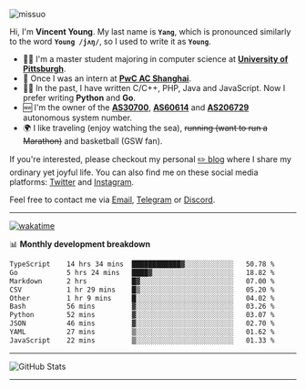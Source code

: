 <p align="left"> <img src="https://komarev.com/ghpvc/?username=missuo&label=Profile%20views&color=0e75b6&style=flat" alt="missuo" /> </p>


Hi, I'm **Vincent Young**. My last name is **`Yang`**, which is pronounced similarly to the word **`Young /jʌŋ/`**, so I used to write it as **`Young`**. 

-  👨‍🎓 I'm a master student majoring in computer science at [**University of Pittsburgh**](https://www.pitt.edu).
-  💼 Once I was an intern at **[PwC AC Shanghai](https://www.linkedin.com/company/pwc-ac-shanghai/)**.
-  👨‍💻 In the past, I have written C/C++, PHP, Java and JavaScript. Now I prefer writing **Python** and **Go**.
-  🆕 I'm the owner of the **[AS30700](https://bgp.tools/as/30700)**, **[AS60614](https://bgp.tools/as/60614)** and **[AS206729](https://bgp.tools/as/206729)** autonomous system number.
-  🌍 I like traveling (enjoy watching the sea), ~~running (want to run a Marathon)~~ and basketball (GSW fan).

If you're interested, please checkout my personal [✏️ blog](https://missuo.me/) where I share my ordinary yet joyful life. You can also find me on these social media platforms: [Twitter](https://twitter.com/m1ssuo) and [Instagram](https://www.instagram.com/missuo.me).

Feel free to contact me via <a href="mailto:me@owo.nz">Email</a>, [Telegram](https://t.me/missuo) or [Discord](https://discordapp.com/users/missuo#7448).

-------

[![wakatime](https://wakatime.com/badge/user/c13cd961-40ca-417a-afb6-1f9ea8ac295c.svg)](https://wakatime.com/@missuo)

📊 **Monthly development breakdown**
<!--START_SECTION:waka-->

```txt
TypeScript    14 hrs 34 mins  ████████████▓░░░░░░░░░░░░   50.78 %
Go            5 hrs 24 mins   ████▓░░░░░░░░░░░░░░░░░░░░   18.82 %
Markdown      2 hrs           █▓░░░░░░░░░░░░░░░░░░░░░░░   07.00 %
CSV           1 hr 29 mins    █▒░░░░░░░░░░░░░░░░░░░░░░░   05.20 %
Other         1 hr 9 mins     █░░░░░░░░░░░░░░░░░░░░░░░░   04.02 %
Bash          56 mins         ▓░░░░░░░░░░░░░░░░░░░░░░░░   03.26 %
Python        52 mins         ▓░░░░░░░░░░░░░░░░░░░░░░░░   03.07 %
JSON          46 mins         ▓░░░░░░░░░░░░░░░░░░░░░░░░   02.70 %
YAML          27 mins         ▒░░░░░░░░░░░░░░░░░░░░░░░░   01.62 %
JavaScript    22 mins         ▒░░░░░░░░░░░░░░░░░░░░░░░░   01.33 %
```

<!--END_SECTION:waka-->

-------

![GitHub Stats](https://github-readme-stats-opal-alpha-76.vercel.app/api?username=missuo&show_icons=true&theme=transparent)

-------

